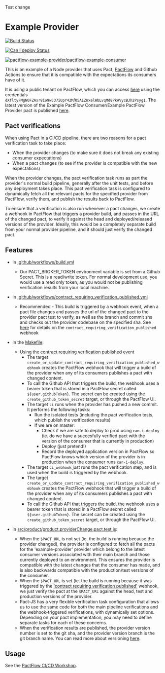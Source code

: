 Test change
# Example Provider

[![Build Status](https://github.com/pactflow/example-provider/actions/workflows/build.yml/badge.svg)](https://github.com/pactflow/example-provider/actions)

[![Can I deploy Status](https://test.pactflow.io/pacticipants/pactflow-example-provider/branches/master/latest-version/can-i-deploy/to-environment/production/badge)](https://test.pactflow.io/pacticipants/pactflow-example-provider/branches/master/latest-version/can-i-deploy/to-environment/production/badge)

[![pactflow-example-provider/pactflow-example-consumer](https://test.pactflow.io/pacts/provider/pactflow-example-provider/consumer/pactflow-example-consumer/latest/master/badge.svg)](https://test.pactflow.io/pacts/provider/pactflow-example-provider/consumer/pactflow-example-consumer/latest/master)

This is an example of a Node provider that uses Pact, [PactFlow](https://pactflow.io) and Github Actions to ensure that it is compatible with the expectations its consumers have of it.

It is using a public tenant on PactFlow, which you can access [here](https://test.pactflow.io/) using the credentials `dXfltyFMgNOFZAxr8io9wJ37iUpY42M`/`O5AIZWxelWbLvqMd8PkAVycBJh2Psyg1`. The latest version of the Example PactFlow Consumer/Example PactFlow Provider pact is published [here](https://test.pactflow.io/overview/provider/pactflow-example-provider/consumer/pactflow-example-consumer).

## Pact verifications

When using Pact in a CI/CD pipeline, there are two reasons for a pact verification task to take place:

* When the provider changes (to make sure it does not break any existing consumer expectations)
* When a pact changes (to see if the provider is compatible with the new expectations)

When the provider changes, the pact verification task runs as part the provider's normal build pipeline, generally after the unit tests, and before any deployment takes place. This pact verification task is configured to dynamically fetch all the relevant pacts for the specified provider from PactFlow, verify them, and publish the results back to PactFlow.

To ensure that a verification is also run whenever a pact changes, we create a webhook in PactFlow that triggers a provider build, and passes in the URL of the changed pact, to verify it against the head and deployed/released versions of the provider. Ideally, this would be a completely separate build from your normal provider pipeline, and it should just verify the changed pact.

## Features

* In [.github/workflows/build.yml](.github/workflows/build.yml)
  * Our PACT_BROKER_TOKEN environment variable is set from a Github Secret. This is a read/write token. For normal development use, you would use a read only token, as you would not be publishing verification results from your local machine.
  
* In [.github/workflows/contract_requiring_verification_published.yml](.github/workflows/contract_requiring_verification_published.yml)
  * Recommended - This build is triggered by a webhook event, when a pact file changes and passes the url of the changed pact to the provider pact test to verify, as well as the branch and commit sha and checks out the provider codebase on the specified sha. See [here](https://docs.pact.io/pact_broker/webhooks#the-contract-requiring-verification-published-event) for details on the `contract_requiring_verification_published` webhook

* In the [Makefile](Makefile):
  * Using the [contract requiring verification published](https://docs.pact.io/pact_broker/webhooks#the-contract-requiring-verification-published-event) event
    * The target `create_or_update_contract_requiring_verification_published_webhook` creates the PactFlow webhook that will trigger a build of the provider when any of its consumers publishes a pact with changed content.
    * To call the Github API that triggers the build, the webhook uses a bearer token that is stored in a PactFlow secret called `${user.githubToken}`. The secret can be created using the `create_github_token_secret` target, or through the PactFlow UI.
    * The target `ci` runs when the provider has pushed a new commit. It performs the following tasks:
      * Run the isolated tests (including the pact verification tests, which publish the verification results)
      * If we are on master:
        * Check if we are safe to deploy to prod using `can-i-deploy` (ie. do we have a succesfully verified pact with the version of the consumer that is currently in production)
        * Deploy (just pretend!)
        * Record the deployed application version in PactFlow so PactFlow knows which version of the provider is in production when the consumer runs `can-i-deploy`.
    * The target `ci_webhook` just runs the pact verification step, and is used when the build is triggered by the webhook.
    * The target `create_or_update_contract_requiring_verification_published_webhook` creates the PactFlow webhook that will trigger a build of the provider when any of its consumers publishes a pact with changed content.
    * To call the Github API that triggers the build, the webhook uses a bearer token that is stored in a PactFlow secret called `${user.githubToken}`. The secret can be created using the `create_github_token_secret` target, or through the PactFlow UI.

* In [src/product/product.providerChange.pact.test.js](src/product/product.providerChange.pact.test.js):
  * When the `$PACT_URL` is not set (ie. the build is running because the provider changed), the provider is configured to fetch all the pacts for the 'example-provider' provider which belong to the latest consumer versions associated with their main branch and those currently deployed to an environment. This ensures the provider is compatible with the latest changes that the consumer has made, and is also backwards compatible with the production/test versions of the consumer.
  * When the `$PACT_URL` is set (ie. the build is running because it was triggered by the ['contract requiring verification published'](https://docs.pact.io/pact_broker/webhooks#the-contract-requiring-verification-published-event) webhook, we just verify the pact at the `$PACT_URL` against the head, test and production versions of the provider.
  * Pact-JS has a very flexible verification task configuration that allows us to use the same code for both the main pipeline verifications and the webhook-triggered verifications, with dynamically set options. Depending on your pact implementation, you may need to define separate tasks for each of these concerns.
  * When the verification results are published, the provider version number is set to the git sha, and the provider version branch is the git branch name. You can read more about versioning [here](https://docs.pact.io/getting_started/versioning_in_the_pact_broker).

## Usage

See the [PactFlow CI/CD Workshop](https://github.com/pactflow/ci-cd-workshop).

